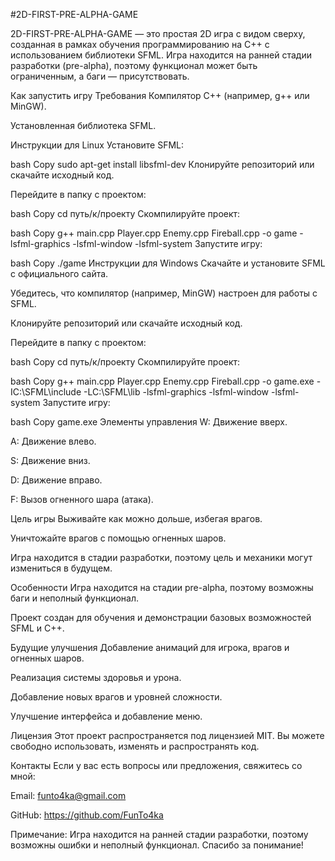 #2D-FIRST-PRE-ALPHA-GAME

2D-FIRST-PRE-ALPHA-GAME — это простая 2D игра с видом сверху, созданная в рамках обучения программированию на C++ с использованием библиотеки SFML. Игра находится на ранней стадии разработки (pre-alpha), поэтому функционал может быть ограниченным, а баги — присутствовать.

Как запустить игру
Требования
Компилятор C++ (например, g++ или MinGW).

Установленная библиотека SFML.

Инструкции для Linux
Установите SFML:

bash
Copy
sudo apt-get install libsfml-dev
Клонируйте репозиторий или скачайте исходный код.

Перейдите в папку с проектом:

bash
Copy
cd путь/к/проекту
Скомпилируйте проект:

bash
Copy
g++ main.cpp Player.cpp Enemy.cpp Fireball.cpp -o game -lsfml-graphics -lsfml-window -lsfml-system
Запустите игру:

bash
Copy
./game
Инструкции для Windows
Скачайте и установите SFML с официального сайта.

Убедитесь, что компилятор (например, MinGW) настроен для работы с SFML.

Клонируйте репозиторий или скачайте исходный код.

Перейдите в папку с проектом:

bash
Copy
cd путь/к/проекту
Скомпилируйте проект:

bash
Copy
g++ main.cpp Player.cpp Enemy.cpp Fireball.cpp -o game.exe -IC:\SFML\include -LC:\SFML\lib -lsfml-graphics -lsfml-window -lsfml-system
Запустите игру:

bash
Copy
game.exe
Элементы управления
W: Движение вверх.

A: Движение влево.

S: Движение вниз.

D: Движение вправо.

F: Вызов огненного шара (атака).

Цель игры
Выживайте как можно дольше, избегая врагов.

Уничтожайте врагов с помощью огненных шаров.

Игра находится в стадии разработки, поэтому цель и механики могут измениться в будущем.

Особенности
Игра находится на стадии pre-alpha, поэтому возможны баги и неполный функционал.

Проект создан для обучения и демонстрации базовых возможностей SFML и C++.

Будущие улучшения
Добавление анимаций для игрока, врагов и огненных шаров.

Реализация системы здоровья и урона.

Добавление новых врагов и уровней сложности.

Улучшение интерфейса и добавление меню.

Лицензия
Этот проект распространяется под лицензией MIT. Вы можете свободно использовать, изменять и распространять код.

Контакты
Если у вас есть вопросы или предложения, свяжитесь со мной:

Email: funto4ka@gmail.com

GitHub: https://github.com/FunTo4ka

Примечание: Игра находится на ранней стадии разработки, поэтому возможны ошибки и неполный функционал. Спасибо за понимание!
